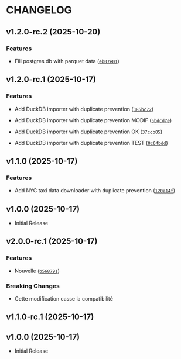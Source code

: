 # CHANGELOG

<!-- version list -->

## v1.2.0-rc.2 (2025-10-20)

### Features

- Fill postgres db with parquet data
  ([`eb07e01`](https://github.com/Swiit42/github-data-pipeline/commit/eb07e01ab0c8145d327c3982cd328569b194155d))


## v1.2.0-rc.1 (2025-10-17)

### Features

- Add DuckDB importer with duplicate prevention
  ([`385bc72`](https://github.com/Swiit42/github-data-pipeline/commit/385bc72c9b664d5e85543793e689c007331afa0f))

- Add DuckDB importer with duplicate prevention MODIF
  ([`5bdcd7e`](https://github.com/Swiit42/github-data-pipeline/commit/5bdcd7ebc0909e3fa50802a3784f92abc4dc5f5a))

- Add DuckDB importer with duplicate prevention OK
  ([`37ccb05`](https://github.com/Swiit42/github-data-pipeline/commit/37ccb05a9e94728e6933f57cd460f70eab2204d6))

- Add DuckDB importer with duplicate prevention TEST
  ([`0c64bdd`](https://github.com/Swiit42/github-data-pipeline/commit/0c64bdd943d9b04c923f70f27d71dba771352030))


## v1.1.0 (2025-10-17)

### Features

- Add NYC taxi data downloader with duplicate prevention
  ([`120a14f`](https://github.com/Swiit42/github-data-pipeline/commit/120a14f2dc64acbddfff0231d262defd212300dc))


## v1.0.0 (2025-10-17)

- Initial Release

## v2.0.0-rc.1 (2025-10-17)

### Features

- Nouvelle
  ([`b568791`](https://github.com/gsoulat/semantic-release-uv/commit/b5687918402fbf38e32a7fb6c6574d8d5e32c36a))

### Breaking Changes

- Cette modification casse la compatibilité


## v1.1.0-rc.1 (2025-10-17)


## v1.0.0 (2025-10-17)

- Initial Release
